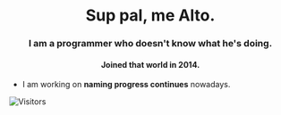 <h1 align="center">Sup pal, me Alto.</h1>
<h3 align="center">I am a programmer who doesn't know what he's doing.</h3>
<h4 align="center">Joined that world in 2014.</h3>

- I am working on **naming progress continues** nowadays.

![Visitors](https://profile-counter.glitch.me/{alto5xo}/count.svg)
